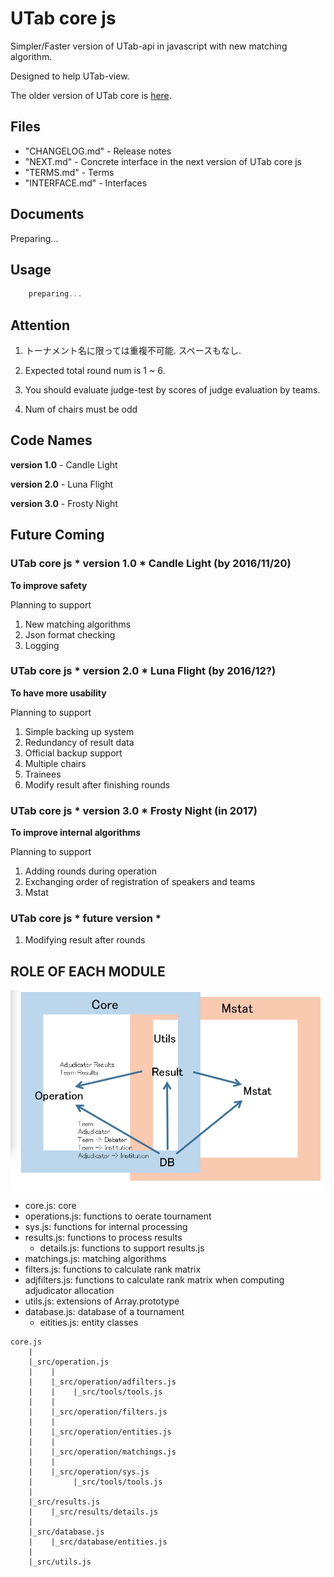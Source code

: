 # UTab core js

Simpler/Faster version of UTab-api in javascript with new matching algorithm.

Designed to help UTab-view.

The older version of UTab core is [here](https://github.com/taulukointipalvelut/utab-api-server).

## Files

 + "CHANGELOG.md" - Release notes
 + "NEXT.md" - Concrete interface in the next version of UTab core js
 + "TERMS.md" - Terms
 + "INTERFACE.md" - Interfaces

## Documents

Preparing...

## Usage

```javascript
    preparing...
```

## Attention

1. トーナメント名に限っては重複不可能. スペースもなし.

1. Expected total round num is 1 ~ 6.

1. You should evaluate judge-test by scores of judge evaluation by teams.

1. Num of chairs must be odd

## Code Names

**version 1.0** - Candle Light

**version 2.0** - Luna Flight

**version 3.0** - Frosty Night

## Future Coming

### UTab core js * version 1.0 * Candle Light (by 2016/11/20)

**To improve safety**

Planning to support
1. New matching algorithms
1. Json format checking
1. Logging

### UTab core js  * version 2.0 * Luna Flight (by 2016/12?)

**To have more usability**

Planning to support
1. Simple backing up system
1. Redundancy of result data
1. Official backup support
1. Multiple chairs
1. Trainees
1. Modify result after finishing rounds

### UTab core js * version 3.0 * Frosty Night (in 2017)

**To improve internal algorithms**

Planning to support
1. Adding rounds during operation
1. Exchanging order of registration of speakers and teams
1. Mstat

### UTab core js * future version *

1. Modifying result after rounds

## ROLE OF EACH MODULE

![structure](structure.jpg "Module Relations")

 * core.js: core
 * operations.js: functions to oerate tournament
 * sys.js: functions for internal processing
 * results.js: functions to process results
    * details.js: functions to support results.js
 * matchings.js: matching algorithms
 * filters.js: functions to calculate rank matrix
 * adjfilters.js: functions to calculate rank matrix when computing adjudicator allocation
 * utils.js: extensions of Array.prototype
 * database.js: database of a tournament
    * eitities.js: entity classes

```
core.js
    |
    |_src/operation.js
    |    |
    |    |_src/operation/adfilters.js
    |    |    |_src/tools/tools.js
    |    |
    |    |_src/operation/filters.js
    |    |
    |    |_src/operation/entities.js
    |    |
    |    |_src/operation/matchings.js
    |    |
    |    |_src/operation/sys.js
    |         |_src/tools/tools.js
    |
    |_src/results.js
    |    |_src/results/details.js
    |
    |_src/database.js
    |    |_src/database/entities.js
    |
    |_src/utils.js
```
